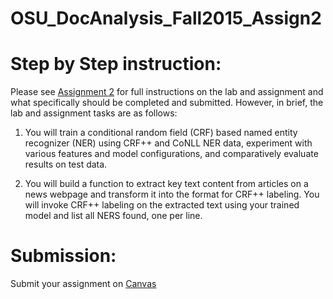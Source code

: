 # OSU_DocAnalysis_Fall2015_Assign2

Step by Step instruction:
===
Please see [Assignment 2](https://github.com/wuga214/OSU_DocAnalysis_Fall2015_Assign2/blob/master/IE_Assignment_Description.pdf) for full instructions on the lab and assignment and what specifically should be completed and submitted.  However, in brief, the lab and assignment tasks are as follows:

1. You will train a conditional random field (CRF) based named entity recognizer (NER) using CRF++ and CoNLL NER data, experiment with various features and model configurations, and comparatively evaluate results on test data.

2. You will build a function to extract key text content from articles on a news webpage and transform it into the format for CRF++ labeling.  You will invoke CRF++ labeling on the extracted text using your trained model and list all NERS found, one per line.

Submission:
===
Submit your assignment on [Canvas](https://oregonstate.instructure.com/courses/1577985)

